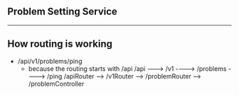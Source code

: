 ## Problem Setting Service

---

## How routing is working

- /api/v1/problems/ping
  - because the routing starts with /api
    /api ---> /v1 ----> /problems ----> /ping
    /apiRouter --> /v1Router --> /problemRouter --> /problemController
